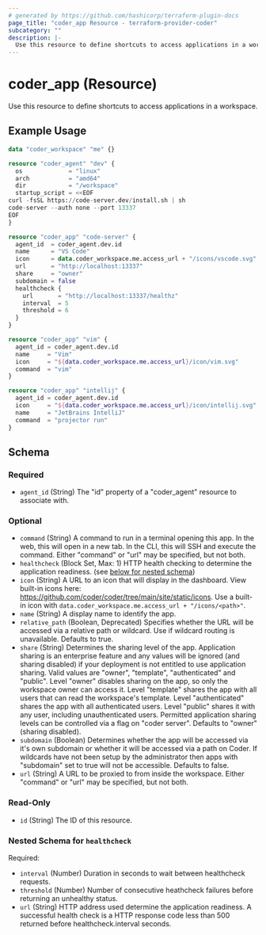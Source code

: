 ```yaml
---
# generated by https://github.com/hashicorp/terraform-plugin-docs
page_title: "coder_app Resource - terraform-provider-coder"
subcategory: ""
description: |-
  Use this resource to define shortcuts to access applications in a workspace.
---
```


# coder_app (Resource)

Use this resource to define shortcuts to access applications in a workspace.

## Example Usage

```terraform
data "coder_workspace" "me" {}

resource "coder_agent" "dev" {
  os             = "linux"
  arch           = "amd64"
  dir            = "/workspace"
  startup_script = <<EOF
curl -fsSL https://code-server.dev/install.sh | sh
code-server --auth none --port 13337
EOF
}

resource "coder_app" "code-server" {
  agent_id  = coder_agent.dev.id
  name      = "VS Code"
  icon      = data.coder_workspace.me.access_url + "/icons/vscode.svg"
  url       = "http://localhost:13337"
  share     = "owner"
  subdomain = false
  healthcheck {
    url       = "http://localhost:13337/healthz"
    interval  = 5
    threshold = 6
  }
}

resource "coder_app" "vim" {
  agent_id = coder_agent.dev.id
  name     = "Vim"
  icon     = "${data.coder_workspace.me.access_url}/icon/vim.svg"
  command  = "vim"
}

resource "coder_app" "intellij" {
  agent_id = coder_agent.dev.id
  icon     = "${data.coder_workspace.me.access_url}/icon/intellij.svg"
  name     = "JetBrains IntelliJ"
  command  = "projector run"
}
```

<!-- schema generated by tfplugindocs -->
## Schema

### Required

- `agent_id` (String) The "id" property of a "coder_agent" resource to associate with.

### Optional

- `command` (String) A command to run in a terminal opening this app. In the web, this will open in a new tab. In the CLI, this will SSH and execute the command. Either "command" or "url" may be specified, but not both.
- `healthcheck` (Block Set, Max: 1) HTTP health checking to determine the application readiness. (see [below for nested schema](#nestedblock--healthcheck))
- `icon` (String) A URL to an icon that will display in the dashboard. View built-in icons here: https://github.com/coder/coder/tree/main/site/static/icons. Use a built-in icon with `data.coder_workspace.me.access_url + "/icons/<path>"`.
- `name` (String) A display name to identify the app.
- `relative_path` (Boolean, Deprecated) Specifies whether the URL will be accessed via a relative path or wildcard. Use if wildcard routing is unavailable. Defaults to true.
- `share` (String) Determines the sharing level of the app. Application sharing is an enterprise feature and any values will be ignored (and sharing disabled) if your deployment is not entitled to use application sharing. Valid values are "owner", "template", "authenticated" and "public". Level "owner" disables sharing on the app, so only the workspace owner can access it. Level "template" shares the app with all users that can read the workspace's template. Level "authenticated" shares the app with all authenticated users. Level "public" shares it with any user, including unauthenticated users. Permitted application sharing levels can be controlled via a flag on "coder server". Defaults to "owner" (sharing disabled).
- `subdomain` (Boolean) Determines whether the app will be accessed via it's own subdomain or whether it will be accessed via a path on Coder. If wildcards have not been setup by the administrator then apps with "subdomain" set to true will not be accessible. Defaults to false.
- `url` (String) A URL to be proxied to from inside the workspace. Either "command" or "url" may be specified, but not both.

### Read-Only

- `id` (String) The ID of this resource.

<a id="nestedblock--healthcheck"></a>
### Nested Schema for `healthcheck`

Required:

- `interval` (Number) Duration in seconds to wait between healthcheck requests.
- `threshold` (Number) Number of consecutive heathcheck failures before returning an unhealthy status.
- `url` (String) HTTP address used determine the application readiness. A successful health check is a HTTP response code less than 500 returned before healthcheck.interval seconds.


